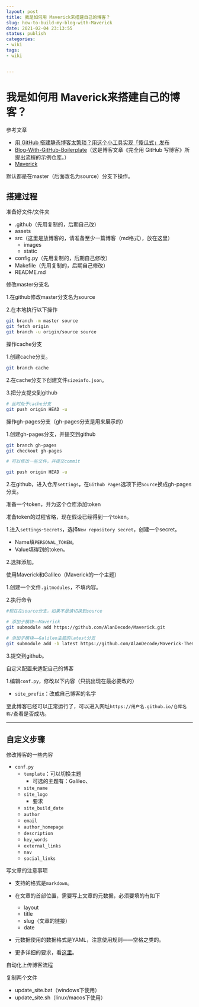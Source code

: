 ```yaml
---
layout: post
title: 我是如何用 Maverick来搭建自己的博客？
slug: how-to-build-my-blog-with-Maverick
date: 2021-02-04 23:13:55
status: publish
categories:
- wiki
tags:
- wiki


---
```




# 我是如何用 Maverick来搭建自己的博客？



参考文章

- [用 GitHub 搭建静态博客太繁琐？用这个小工具实现「傻瓜式」发布](https://sspai.com/post/58013)
- [Blog-With-GitHub-Boilerplate](https://github.com/AlanDecode/Blog-With-GitHub-Boilerplate)（这是博客文章《完全用 GitHub 写博客》所提出流程的示例仓库。）
- [Maverick](https://github.com/AlanDecode/Maverick)



默认都是在master（后面改名为source）分支下操作。



## 搭建过程

准备好文件/文件夹

- .github（先用复制的，后期自己改）
- assets
- src（这里是放博客的，请准备至少一篇博客（md格式），放在这里）
  - images
  - static
- config.py（先用复制的，后期自己修改）
- Makefile（先用复制的，后期自己修改）
- README.md



修改master分支名

1.在github修改master分支名为source

2.在本地执行以下操作

```bash
git branch -m master source
git fetch origin
git branch -u origin/source source
```



操作cache分支

1.创建cache分支。

```bash
git branch cache
```

2.在cache分支下创建文件`sizeinfo.json`。

3.把分支提交到github

```bash
# 此时处于cache分支
git push origin HEAD -u
```



操作gh-pages分支（gh-pages分支是用来展示的）

1.创建gh-pages分支，并提交到github

```bash
git branch gh-pages
git checkout gh-pages

# 可以修改一些文件，并提交commit

git push origin HEAD -u
```

2.在github，进入仓库`settings`，在`Github Pages`选项下把`Source`换成gh-pages分支。



准备一个token，并为这个仓库添加token

准备token的过程省略，现在假设已经得到一个token。

1.进入`settings`-`Secrets`，选择`New repository secret`，创建一个secret。

- Name填`PERSONAL_TOKEN`。
- Value填得到的token。

2.选择添加。



使用Maverick和Galileo（Maverick的一个主题）

1.创建一个文件`.gitmodules`，不填内容。

2.执行命令

```bash
#现在在source分支，如果不是请切换到source

# 添加子模块——Maverick
git submodule add https://github.com/AlanDecode/Maverick.git

# 添加子模块——Galileo主题的latest分支
git submodule add -b latest https://github.com/AlanDecode/Maverick-Theme-Galileo.git ./Galileo
```

3.提交到github。



自定义配置来适配自己的博客

1.编辑`conf.py`，修改以下内容（只挑出现在最必要改的）

- `site_prefix`：改成自己博客的名字



至此博客已经可以正常运行了，可以进入网址`https://用户名.github.io/仓库名称/`查看是否成功。



---



## 自定义步骤

修改博客的一些内容

- `conf.py`
  - `template`：可以切换主题
    - 可选的主题有：Galileo、
  - `site_name`
  - `site_logo`
    - 要求
  - `site_build_date`
  - `author`
  - `email`
  - `author_homepage`
  - `description`
  - `key_words`
  - `external_links`
  - `nav`
  - `social_links`



写文章的注意事项

- 支持的格式是`markdown`。
- 在文章的首部位置，需要写上文章的元数据，必须要填的有如下
  - layout
  - title
  - slug（文章的链接）
  - date

- 元数据使用的数据格式是YAML，注意使用规则——空格之类的。

- 更多详细的要求，看[这里](https://github.com/AlanDecode/Maverick)。



自动化上传博客流程

复制两个文件

- update_site.bat（windows下使用）
- update_site.sh（linux/macos下使用）



